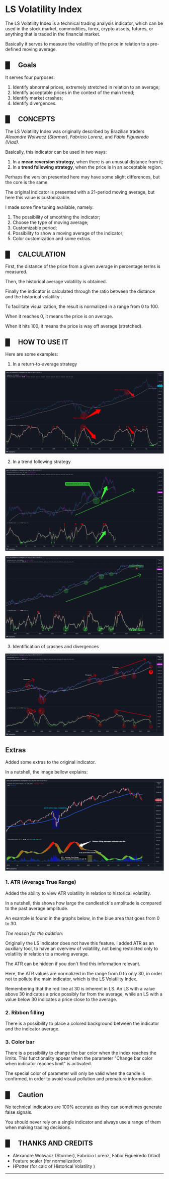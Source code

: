 # LS Volatility Index
The LS Volatility Index is a technical trading analysis indicator, which can be used in the stock market, commodities, forex, crypto assets, futures, or anything that is traded in the financial market.

Basically it serves to measure the volatility of the price in relation to a pre-defined moving average.

## █  Goals

It serves four purposes:

1. Identify abnormal prices, extremely stretched in relation to an average;
2. Identify acceptable prices in the context of the main trend;
3. Identify market crashes;
4. Identify divergences.

## █  CONCEPTS

The LS Volatility Index was originally described by Brazilian traders *Alexandre Wolwacz (Stormer)*, *Fabrício Lorenz*, and *Fábio Figueiredo (Vlad)*.

Basically, this indicator can be used in two ways:

1. In a **mean reversion strategy**, when there is an unusual distance from it;
2. In a **trend following strategy**, when the price is in an acceptable region.

Perhaps the version presented here may have some slight differences, but the core is the same.

The original indicator is presented with a 21-period moving average, but here this value is customizable.

I made some fine tuning available, namely:

1. The possibility of smoothing the indicator;
2. Choose the type of moving average;
3. Customizable period;
4. Possibility to show a moving average of the indicator;
5. Color customization and some extras.

## █  CALCULATION

First, the distance of the price from a given average in percentage terms is measured.

Then, the historical average volatility is obtained.

Finally the indicator is calculated through the ratio between the distance and the historical volatility .

To facilitate visualization, the result is normalized in a range from 0 to 100.

When it reaches 0, it means the price is on average.

When it hits 100, it means the price is way off average (stretched).

## █  HOW TO USE IT

Here are some examples:

1. In a return-to-average strategy

![alt](images/01.png)

2. In a trend following strategy
   
![alt](images/02.png)

![alt](images/03.png)

3. Identification of crashes and divergences

![alt](images/04.png)

## Extras

Added some extras to the original indicator. 

In a nutshell, the image bellow explains:

![alt](images/05.png)

### 1. ATR (Average True Range)

Added the ability to view ATR volatility in relation to historical volatility.

In a nutshell, this shows how large the candlestick's amplitude is compared to the past average amplitude.

An example is found in the graphs below, in the blue area that goes from 0 to 30.

*The reason for the addition:*

Originally the LS indicator does not have this feature.
I added ATR as an auxiliary tool, to have an overview of volatility,
not being restricted only to volatility in relation to a moving average.

The ATR can be hidden if you don't find this information relevant.

Here, the ATR values ​​are normalized in the range from 0 to only 30, in order not to pollute the main indicator, which is the LS Volatility Index.

Remembering that the red line at 30 is inherent in LS.
An LS with a value above 30 indicates a price possibly far from the average, while an LS with a value below 30 indicates a price close to the average.

### 2. Ribbon filling

There is a possibility to place a colored background between the indicator and the indicator average.

### 3. Color bar
There is a possibility to change the bar color when the index reaches the limits. This functionality appear when the parameter "Change bar color when indicator reaches limit" is activated.

The special color of parameter will only be valid when the candle is confirmed, in order to avoid visual pollution and premature information.

## █  Caution

No technical indicators are 100% accurate as they can sometimes generate false signals.

You should never rely on a single indicator and always use a range of them when making trading decisions.

## █  THANKS AND CREDITS

- Alexandre Wolwacz (Stormer), Fabrício Lorenz, Fábio Figueiredo (Vlad)
- Feature scaler (for normalization)
- HPotter (for calc of Historical Volatility )
****